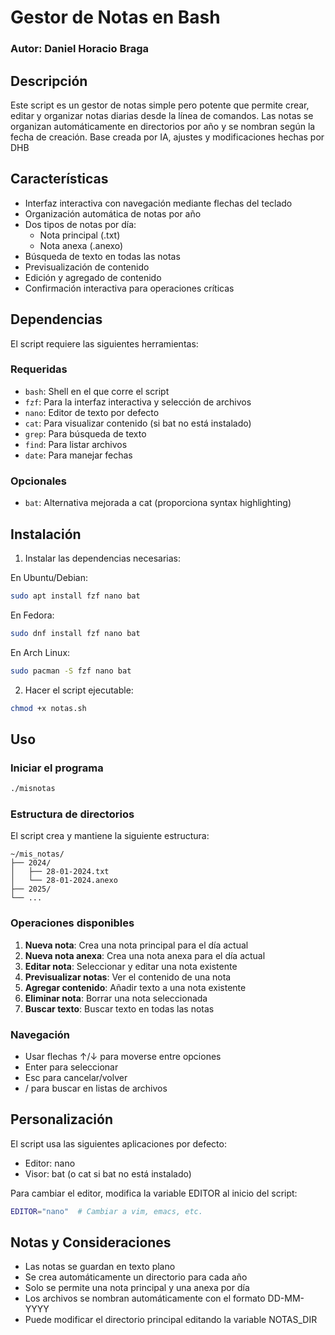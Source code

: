 # Gestor de Notas en Bash
### Autor: Daniel Horacio Braga
## Descripción
Este script es un gestor de notas simple pero potente que permite crear, editar y organizar notas diarias desde la línea de comandos. Las notas se organizan automáticamente en directorios por año y se nombran según la fecha de creación.
Base creada por IA, ajustes y modificaciones hechas por DHB

## Características
- Interfaz interactiva con navegación mediante flechas del teclado
- Organización automática de notas por año
- Dos tipos de notas por día:
  - Nota principal (.txt)
  - Nota anexa (.anexo)
- Búsqueda de texto en todas las notas
- Previsualización de contenido
- Edición y agregado de contenido
- Confirmación interactiva para operaciones críticas

## Dependencias
El script requiere las siguientes herramientas:

### Requeridas
- `bash`: Shell en el que corre el script
- `fzf`: Para la interfaz interactiva y selección de archivos
- `nano`: Editor de texto por defecto
- `cat`: Para visualizar contenido (si bat no está instalado)
- `grep`: Para búsqueda de texto
- `find`: Para listar archivos
- `date`: Para manejar fechas

### Opcionales
- `bat`: Alternativa mejorada a cat (proporciona syntax highlighting)

## Instalación

1. Instalar las dependencias necesarias:

En Ubuntu/Debian:
```bash
sudo apt install fzf nano bat
```

En Fedora:
```bash
sudo dnf install fzf nano bat
```

En Arch Linux:
```bash
sudo pacman -S fzf nano bat
```

2. Hacer el script ejecutable:
```bash
chmod +x notas.sh
```

## Uso

### Iniciar el programa
```bash
./misnotas
```

### Estructura de directorios
El script crea y mantiene la siguiente estructura:
```
~/mis_notas/
├── 2024/
│   ├── 28-01-2024.txt
│   └── 28-01-2024.anexo
├── 2025/
└── ...
```

### Operaciones disponibles
1. **Nueva nota**: Crea una nota principal para el día actual
2. **Nueva nota anexa**: Crea una nota anexa para el día actual
3. **Editar nota**: Seleccionar y editar una nota existente
4. **Previsualizar notas**: Ver el contenido de una nota
5. **Agregar contenido**: Añadir texto a una nota existente
6. **Eliminar nota**: Borrar una nota seleccionada
7. **Buscar texto**: Buscar texto en todas las notas

### Navegación
- Usar flechas ↑/↓ para moverse entre opciones
- Enter para seleccionar
- Esc para cancelar/volver
- / para buscar en listas de archivos

## Personalización

El script usa las siguientes aplicaciones por defecto:
- Editor: nano
- Visor: bat (o cat si bat no está instalado)

Para cambiar el editor, modifica la variable EDITOR al inicio del script:
```bash
EDITOR="nano"  # Cambiar a vim, emacs, etc.
```

## Notas y Consideraciones
- Las notas se guardan en texto plano
- Se crea automáticamente un directorio para cada año
- Solo se permite una nota principal y una anexa por día
- Los archivos se nombran automáticamente con el formato DD-MM-YYYY
- Puede modificar el directorio principal editando la variable NOTAS_DIR

